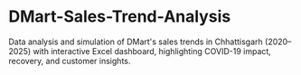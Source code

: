 # DMart-Sales-Trend-Analysis
Data analysis and simulation of DMart's sales trends in Chhattisgarh (2020–2025) with interactive Excel dashboard, highlighting COVID-19 impact, recovery, and customer insights.
